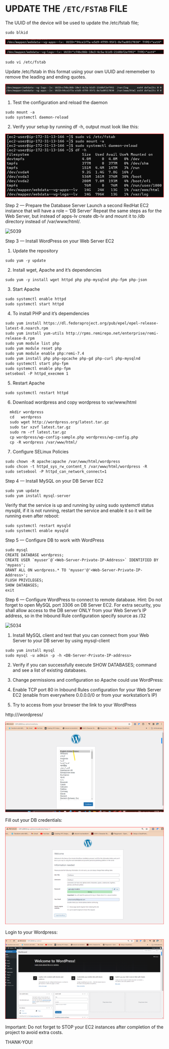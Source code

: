 # UPDATE THE `/ETC/FSTAB` FILE

The UUID of the device will be used to update the /etc/fstab file;

```
sudo blkid
```

![5031](https://github.com/SnehaS28/Dev-project-1/blob/images/devmapper-apps.png)

![5032](https://github.com/SnehaS28/Dev-project-1/blob/images/devmapper-webdata.png)

```
sudo vi /etc/fstab
```

Update /etc/fstab in this format using your own UUID and rememeber to remove the leading and ending quotes.

![5033](https://github.com/SnehaS28/Dev-project-1/blob/images/updateetc.png)


1. Test the configuration and reload the daemon

```
sudo mount -a
sudo systemctl daemon-reload
```

2. Verify your setup by running df -h, output must look like this:

![5034](https://github.com/SnehaS28/Dev-project-1/blob/images/ect-updated.png)


Step 2 — Prepare the Database Server
Launch a second RedHat EC2 instance that will have a role – ‘DB Server’
Repeat the same steps as for the Web Server, but instead of apps-lv create db-lv and mount it to /db directory instead of
/var/www/html/.

![5039](https://github.com/SnehaS28/Dev-project-1/assets/109750527/b3767b8a-65b1-4ad7-a553-690e85547bf0)


Step 3 — Install WordPress on your Web Server EC2


1. Update the repository

```
sudo yum -y update
```


2. Install wget, Apache and it’s dependencies

```
sudo yum -y install wget httpd php php-mysqlnd php-fpm php-json
```


3. Start Apache

```
sudo systemctl enable httpd
sudo systemctl start httpd
```


4. To install PHP and it’s depemdencies

```
sudo yum install https://dl.fedoraproject.org/pub/epel/epel-release-latest-8.noarch.rpm
sudo yum install yum-utils http://rpms.remirepo.net/enterprise/remi-release-8.rpm
sudo yum module list php
sudo yum module reset php
sudo yum module enable php:remi-7.4
sudo yum install php php-opcache php-gd php-curl php-mysqlnd
sudo systemctl start php-fpm
sudo systemctl enable php-fpm
setsebool -P httpd_execmem 1
```

5. Restart Apache

```
sudo systemctl restart httpd
```

6. Download wordpress and copy wordpress to var/www/html

```
  mkdir wordpress
  cd   wordpress
  sudo wget http://wordpress.org/latest.tar.gz
  sudo tar xzvf latest.tar.gz
  sudo rm -rf latest.tar.gz
  cp wordpress/wp-config-sample.php wordpress/wp-config.php
  cp -R wordpress /var/www/html/
```


7. Configure SELinux Policies

```
sudo chown -R apache:apache /var/www/html/wordpress
sudo chcon -t httpd_sys_rw_content_t /var/www/html/wordpress -R
sudo setsebool -P httpd_can_network_connect=1
```

Step 4 — Install MySQL on your DB Server EC2

```
sudo yum update
sudo yum install mysql-server
```

Verify that the service is up and running by using sudo systemctl status mysqld, if it is not running, restart the service and 
enable it so it will be running even after reboot:

```
sudo systemctl restart mysqld
sudo systemctl enable mysqld
```

Step 5 — Configure DB to work with WordPress

```
sudo mysql
CREATE DATABASE wordpress;
CREATE USER `myuser`@`<Web-Server-Private-IP-Address>` IDENTIFIED BY 'mypass';
GRANT ALL ON wordpress.* TO 'myuser'@'<Web-Server-Private-IP-Address>';
FLUSH PRIVILEGES;
SHOW DATABASES;
exit
```

Step 6 — Configure WordPress to connect to remote database.
Hint: Do not forget to open MySQL port 3306 on DB Server EC2. For extra security, you shall allow access to the DB server ONLY 
from your Web Server’s IP address, so in the Inbound Rule configuration specify source as /32

![5034](https://user-images.githubusercontent.com/85270361/210138507-0b3b6372-958b-406a-9672-82f729d26b85.PNG)


1. Install MySQL client and test that you can connect from your Web Server to your DB server by using mysql-client

```
sudo yum install mysql
sudo mysql -u admin -p -h <DB-Server-Private-IP-address>
```

2. Verify if you can successfully execute SHOW DATABASES; command and see a list of existing databases.

3. Change permissions and configuration so Apache could use WordPress:

4. Enable TCP port 80 in Inbound Rules configuration for your Web Server EC2 (enable from everywhere 0.0.0.0/0 or from your 
workstation’s IP)

5. Try to access from your browser the link to your WordPress 

http://<Web-Server-Public-IP-Address>/wordpress/
  
![5040](https://github.com/SnehaS28/Dev-project-1/blob/images/intialpagewordpress.png)

  
Fill out your DB credentials:
  
![5050](https://github.com/SnehaS28/Dev-project-1/blob/images/installationpagewp.png)


Login to your Wordpress:
  

![5060](https://github.com/SnehaS28/Dev-project-1/blob/images/wordpress.png)


Important: Do not forget to STOP your EC2 instances after completion of the project to avoid extra costs.

THANK-YOU!

  
